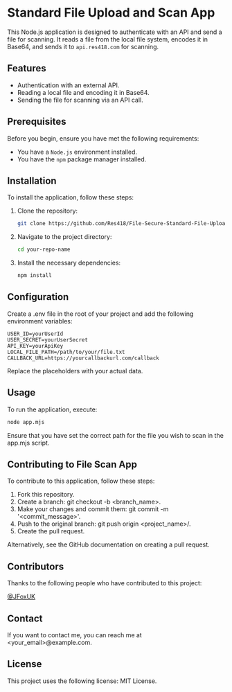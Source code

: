 # Standard File Upload and Scan App

This Node.js application is designed to authenticate with an API and send a file for scanning. It reads a file from the local file system, encodes it in Base64, and sends it to `api.res418.com` for scanning.

## Features

- Authentication with an external API.
- Reading a local file and encoding it in Base64.
- Sending the file for scanning via an API call.

## Prerequisites

Before you begin, ensure you have met the following requirements:

- You have a `Node.js` environment installed.
- You have the `npm` package manager installed.

## Installation

To install the application, follow these steps:

1. Clone the repository:
   ```bash
   git clone https://github.com/Res418/File-Secure-Standard-File-Upload-Scan_EXAMPLE
   ```
2. Navigate to the project directory:
   ```bash
   cd your-repo-name
   ```
3. Install the necessary dependencies:
   ```bash
   npm install
   ```
   
## Configuration

Create a .env file in the root of your project and add the following environment variables:

```
USER_ID=yourUserId
USER_SECRET=yourUserSecret
API_KEY=yourApiKey
LOCAL_FILE_PATH=/path/to/your/file.txt
CALLBACK_URL=https://yourcallbackurl.com/callback
```
Replace the placeholders with your actual data.

## Usage

To run the application, execute:
```bash
node app.mjs
```
Ensure that you have set the correct path for the file you wish to scan in the app.mjs script.

## Contributing to File Scan App

To contribute to this application, follow these steps:

1. Fork this repository.
2. Create a branch: git checkout -b <branch_name>.
3. Make your changes and commit them: git commit -m '<commit_message>'.
4. Push to the original branch: git push origin <project_name>/<location>.
5. Create the pull request.

Alternatively, see the GitHub documentation on creating a pull request.

## Contributors

Thanks to the following people who have contributed to this project:

[@JFoxUK](https://github.com/JFoxUK)

## Contact

If you want to contact me, you can reach me at <your_email>@example.com.

## License

This project uses the following license: MIT License.
